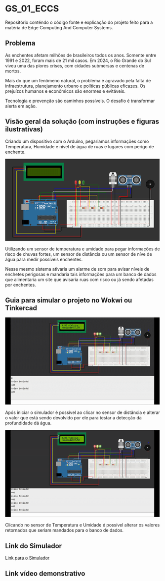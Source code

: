 # GS_01_ECCS
Repositório conténdo o código fonte e explicação do projeto feito para a matéria de Edge Computing And Computer Systems.

## Problema
As enchentes afetam milhões de brasileiros todos os anos. Somente entre 1991 e 2022, foram mais de 21 mil casos. Em 2024, o Rio Grande do Sul viveu uma das piores crises, com cidades submersas e centenas de mortos.

Mais do que um fenômeno natural, o problema é agravado pela falta de infraestrutura, planejamento urbano e políticas públicas eficazes. Os prejuízos humanos e econômicos são enormes e evitáveis.

Tecnologia e prevenção são caminhos possíveis. O desafio é transformar alerta em ação.

## Visão geral da solução (com instruções e figuras ilustrativas)
<p>Criando um dispositivo com o Arduino, pegariamos informações como Temperatura, Humidade e nível de água de ruas e lugares com perigo de enchente.</p>
<img src = "Images/SistemaArduino.png" alt = "Imagem do sistema arduino no simulador" style ="width: 500px;"></img>
<p>Utilizando um sensor de temperatura e umidade para pegar informações de risco de chuvas fortes, um sensor de distância ou um sensor de níve de água para medir possíveis enchentes.</p>

<p>Nesse mesmo sistema ativaria um alarme de som para avisar níveis de enchetes perigosas e mandaria tais informações para um banco de dados que alimentaria um site que avisaria ruas com risco ou já sendo afetadas por enchentes.</p>

## Guia para simular o projeto no Wokwi ou Tinkercad
<img src = "Images/Distancia.gif" alt = "Gif demostração de manipulação de distância no Simulador" style ="width: 500px;"></img>
<p>Após iniciar o simulador é possível ao clicar no sensor de distância e alterar o valor que está sendo devolvido por ele para testar a detecção da profundidade dá água.</p>

<img src = "Images/TemperaturaEUmidade.gif" alt = "Gif demostração de manipulação de temperatura e umidade no Simulador" style ="width: 500px;"></img>
<p>Clicando no sensor de Temperatura e Umidade é possível alterar os valores retornados que seriam mandados para o banco de dados.</p>

## Link do Simulador
<a href = "https://wokwi.com/projects/432412556734678017">Link para o Simulador</a>

## Link vídeo demonstrativo